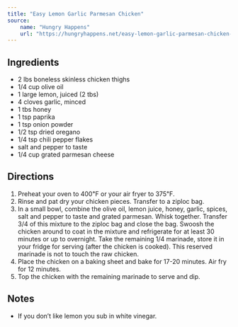 ```yaml
---
title: "Easy Lemon Garlic Parmesan Chicken"
source:
    name: "Hungry Happens"
    url: "https://hungryhappens.net/easy-lemon-garlic-parmesan-chicken-recipe/#recipe"
---
```


## Ingredients

-   2 lbs boneless skinless chicken thighs
-   1/4 cup olive oil
-   1 large lemon, juiced (2 tbs)
-   4 cloves garlic, minced
-   1 tbs honey
-   1 tsp paprika
-   1 tsp onion powder
-   1/2 tsp dried oregano
-   1/4 tsp chili pepper flakes
-   salt and pepper to taste
-   1/4 cup grated parmesan cheese

## Directions

1. Preheat your oven to 400℉ or your air fryer to 375℉.
1. Rinse and pat dry your chicken pieces. Transfer to a ziploc bag.
1. In a small bowl, combine the olive oil, lemon juice, honey, garlic, spices, salt and pepper to taste and grated parmesan. Whisk together. Transfer 3/4 of this mixture to the ziploc bag and close the bag. Swoosh the chicken around to coat in the mixture and refrigerate for at least 30 minutes or up to overnight. Take the remaining 1/4 marinade, store it in your fridge for serving (after the chicken is cooked). This reserved marinade is not to touch the raw chicken.
1. Place the chicken on a baking sheet and bake for 17-20 minutes. Air fry for 12 minutes.
1. Top the chicken with the remaining marinade to serve and dip.

## Notes

-   If you don’t like lemon you sub in white vinegar.
